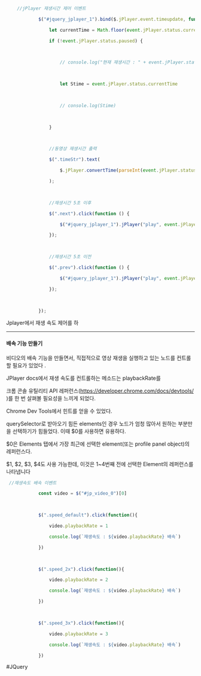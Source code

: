 ```javascript

    //jPlayer 재생시간 제어 이벤트

            $("#jquery_jplayer_1").bind($.jPlayer.event.timeupdate, function (event) {

                let currentTime = Math.floor(event.jPlayer.status.currentTime)

                if (!event.jPlayer.status.paused) {

  

                    // console.log("현재 재생시간 : " + event.jPlayer.status.currentTime)

  

                    let Stime = event.jPlayer.status.currentTime

  

                    // console.log(Stime)

  

                }

  

                //동영상 재생시간 출력

                $(".timeStr").text(

                    $.jPlayer.convertTime(parseInt(event.jPlayer.status.currentTime)) + "/" + $.jPlayer.convertTime(parseInt(event.jPlayer.status.duration))

                );

  

                //재생시간 5초 이후

                $(".next").click(function () {

                    $("#jquery_jplayer_1").jPlayer("play", event.jPlayer.status.currentTime + 5);

                });

  

                //재생시간 5초 이전

                $(".prev").click(function () {

                    $("#jquery_jplayer_1").jPlayer("play", event.jPlayer.status.currentTime - 5);

                });

  

            });
```


Jplayer에서 재생 속도 제어를 하


---

#### 배속 기능 만들기
비디오의 배속 기능을 만들면서, 직접적으로 영상 재생을 실행하고 있는 노드를 컨트롤할 필요가 있었다 .

JPlayer docs에서 재생 속도를 컨트롤하는 메소드는 playbackRate를 

크롬 콘솔 유틸리티 API 레퍼런스(https://developer.chrome.com/docs/devtools/ )를 한 번 살펴볼 필요성을 느끼게 되었다. 

Chrome Dev Tools에서 힌트를 얻을 수 있었다.


querySelector로 받아오기 힘든 elements인 경우 노드가 엄청 많아서 원하는 부분만을 선택하기가 힘들었다.
이때 $0를 사용하면 유용하다. 

$0은 Elements 탭에서 가장 최근에 선택한 element(또는 profile panel object)의 레퍼런스다.

$1, $2, $3, $4도 사용 가능한데, 이것은 1~4번째 전에 선택한 Element의 레퍼런스를 나타냅니다

```javascript
 //재생속도 배속 이벤트

            const video = $("#jp_video_0")[0]

  

            $(".speed_default").click(function(){

                video.playbackRate = 1

                console.log(`재생속도 : ${video.playbackRate} 배속`)

            })

  

            $(".speed_2x").click(function(){

                video.playbackRate = 2

                console.log(`재생속도 : ${video.playbackRate} 배속`)

            })

  

            $(".speed_3x").click(function(){

                video.playbackRate = 3

                console.log(`재생속도 : ${video.playbackRate} 배속`)

            })
```


#JQuery
